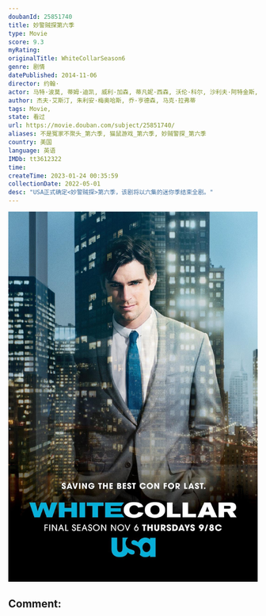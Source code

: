 ```yaml
---
doubanId: 25851740
title: 妙警贼探第六季
type: Movie
score: 9.3
myRating: 
originalTitle: WhiteCollarSeason6
genre: 剧情
datePublished: 2014-11-06
director: 约翰·
actor: 马特·波莫, 蒂姆·迪凯, 威利·加森, 蒂凡妮·西森, 沃伦·科尔, 沙利夫·阿特金斯, 劳拉·莱姆希, 罗斯·麦克科尔, 杰伊·赫农, 迈尔斯·哈姆帕斯, undefined, 卢卡斯·萨尔瓦尼奥
author: 杰夫·艾斯汀, 朱利安·梅奥哈斯, 乔·亨德森, 马克·拉弗蒂
tags: Movie, 
state: 看过
url: https://movie.douban.com/subject/25851740/
aliases: 不是冤家不聚头_第六季, 猫鼠游戏_第六季, 妙贼警探_第六季
country: 美国
language: 英语
IMDb: tt3612322
time: 
createTime: 2023-01-24 00:35:59
collectionDate: 2022-05-01
desc: "USA正式确定<妙警贼探>第六季，该剧将以六集的迷你季结束全剧。"
---
```


![image](assets/p2203257501.jpg)

Comment: 
---

